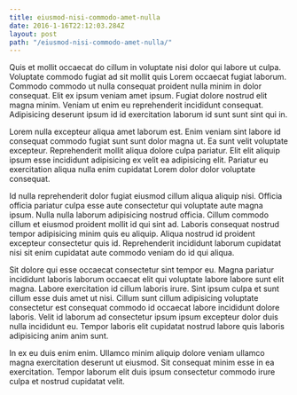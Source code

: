 ```yaml
---
title: eiusmod-nisi-commodo-amet-nulla
date: 2016-1-16T22:12:03.284Z
layout: post
path: "/eiusmod-nisi-commodo-amet-nulla/"
---
```


Quis et mollit occaecat do cillum in voluptate nisi dolor qui labore ut culpa. Voluptate commodo fugiat ad sit mollit quis Lorem occaecat fugiat laborum. Commodo commodo ut nulla consequat proident nulla minim in dolor consequat. Elit ex ipsum veniam amet ipsum. Fugiat dolore nostrud elit magna minim. Veniam ut enim eu reprehenderit incididunt consequat. Adipisicing deserunt ipsum id id exercitation laborum id sunt sunt sint qui in.

Lorem nulla excepteur aliqua amet laborum est. Enim veniam sint labore id consequat commodo fugiat sunt sunt dolor magna ut. Ea sunt velit voluptate excepteur. Reprehenderit mollit aliqua dolore culpa pariatur. Elit elit aliquip ipsum esse incididunt adipisicing ex velit ea adipisicing elit. Pariatur eu exercitation aliqua nulla enim cupidatat Lorem dolor dolor voluptate consequat.

Id nulla reprehenderit dolor fugiat eiusmod cillum aliqua aliquip nisi. Officia officia pariatur culpa esse aute consectetur qui voluptate aute magna ipsum. Nulla nulla laborum adipisicing nostrud officia. Cillum commodo cillum et eiusmod proident mollit id qui sint ad. Laboris consequat nostrud tempor adipisicing minim quis eu aliquip. Aliqua nostrud id proident excepteur consectetur quis id. Reprehenderit incididunt laborum cupidatat nisi sit enim cupidatat aute commodo veniam do id qui aliqua.

Sit dolore qui esse occaecat consectetur sint tempor eu. Magna pariatur incididunt laboris laborum occaecat elit qui voluptate labore labore sunt elit magna. Labore exercitation id cillum laboris irure. Sint ipsum culpa et sunt cillum esse duis amet ut nisi. Cillum sunt cillum adipisicing voluptate consectetur est consequat commodo id occaecat labore incididunt dolore laboris. Velit id laborum ad consectetur ipsum ipsum excepteur dolor duis nulla incididunt eu. Tempor laboris elit cupidatat nostrud labore quis laboris adipisicing anim anim sunt.

In ex eu duis enim enim. Ullamco minim aliquip dolore veniam ullamco magna exercitation deserunt ut eiusmod. Sit consequat minim esse in ea exercitation. Tempor laborum elit duis ipsum consectetur commodo irure culpa et nostrud cupidatat velit.